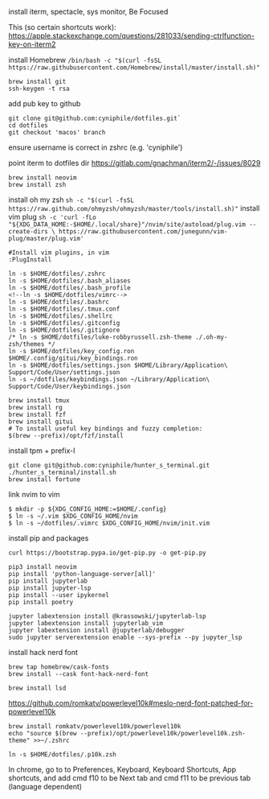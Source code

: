 install iterm, spectacle, sys monitor, Be Focused

This (so certain shortcuts work): 
https://apple.stackexchange.com/questions/281033/sending-ctrlfunction-key-on-iterm2

install Homebrew
`/bin/bash -c "$(curl -fsSL https://raw.githubusercontent.com/Homebrew/install/master/install.sh)"`

```
brew install git
ssh-keygen -t rsa
```

add pub key to github

```
git clone git@github.com:cyniphile/dotfiles.git`
cd dotfiles
git checkout 'macos' branch
```
ensure username is correct in zshrc (e.g. 'cyniphile')

point iterm to dotfiles dir
https://gitlab.com/gnachman/iterm2/-/issues/8029

```
brew install neovim
brew install zsh
```
install oh my zsh
`sh -c "$(curl -fsSL https://raw.github.com/ohmyzsh/ohmyzsh/master/tools/install.sh)"`
install vim plug
`sh -c 'curl -fLo "${XDG_DATA_HOME:-$HOME/.local/share}"/nvim/site/autoload/plug.vim --create-dirs \
       https://raw.githubusercontent.com/junegunn/vim-plug/master/plug.vim'`
```
#Install vim plugins, in vim
:PlugInstall

ln -s $HOME/dotfiles/.zshrc
ln -s $HOME/dotfiles/.bash_aliases
ln -s $HOME/dotfiles/.bash_profile
<!--ln -s $HOME/dotfiles/vimrc-->
ln -s $HOME/dotfiles/.bashrc
ln -s $HOME/dotfiles/.tmux.conf
ln -s $HOME/dotfiles/.shellrc
ln -s $HOME/dotfiles/.gitconfig
ln -s $HOME/dotfiles/.gitignore
/* ln -s $HOME/dotfiles/luke-robbyrussell.zsh-theme ./.oh-my-zsh/themes */
ln -s $HOME/dotfiles/key_config.ron $HOME/.config/gitui/key_bindings.ron 
ln -s $HOME/dotfiles/settings.json $HOME/Library/Application\ Support/Code/User/settings.json
ln -s ~/dotfiles/keybindings.json ~/Library/Application\ Support/Code/User/keybindings.json

brew install tmux
brew install rg
brew install fzf
brew install gitui
# To install useful key bindings and fuzzy completion:
$(brew --prefix)/opt/fzf/install

```
install tpm + prefix-I

```
git clone git@github.com:cyniphile/hunter_s_terminal.git
./hunter_s_terminal/install.sh
brew install fortune
```

link nvim to vim
```
$ mkdir -p ${XDG_CONFIG_HOME:=$HOME/.config}
$ ln -s ~/.vim $XDG_CONFIG_HOME/nvim
$ ln -s ~/dotfiles/.vimrc $XDG_CONFIG_HOME/nvim/init.vim
```

install pip and packages
```
curl https://bootstrap.pypa.io/get-pip.py -o get-pip.py

pip3 install neovim
pip install 'python-language-server[all]'
pip install jupyterlab
pip install jupyter-lsp
pip install --user ipykernel
pip install poetry

jupyter labextension install @krassowski/jupyterlab-lsp   
jupyter labextension install jupyterlab_vim
jupyter labextension install @jupyterlab/debugger
sudo jupyter serverextension enable --sys-prefix --py jupyter_lsp
```

install hack nerd font

```
brew tap homebrew/cask-fonts
brew install --cask font-hack-nerd-font
```

```
brew install lsd
```

https://github.com/romkatv/powerlevel10k#meslo-nerd-font-patched-for-powerlevel10k

```
brew install romkatv/powerlevel10k/powerlevel10k
echo "source $(brew --prefix)/opt/powerlevel10k/powerlevel10k.zsh-theme" >>~/.zshrc
```

`ln -s $HOME/dotfiles/.p10k.zsh`


In chrome, go to to Preferences, Keyboard, Keyboard Shortcuts, App shortcuts,
and add cmd f10 to be Next tab and cmd f11 to be previous tab (language
dependent)

